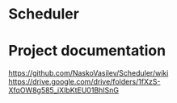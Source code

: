 # Scheduler

# Project documentation
https://github.com/NaskoVasilev/Scheduler/wiki
https://drive.google.com/drive/folders/1fXzS-XfqOW8g585_iXIbKtEU01BhISnG
